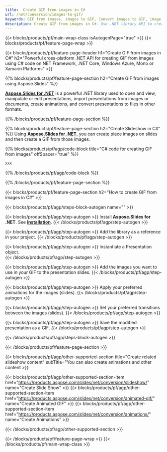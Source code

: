 ```yaml
---
title:  Create GIF from images in C#
url: /net/conversion/images-to-gif/
keywords: GIF from images, images to GIF, Convert images to GIF, image, picture, GIF, JPG, PNG, C# API, .NET Library
description: Create GIF from images in C#. Use .NET library API to create animated image from pictures
---
```


{{< blocks/products/pf/main-wrap-class isAutogenPage="true" >}}
{{< blocks/products/pf/feature-page-wrap >}}

{{< blocks/products/pf/feature-page-header h1="Create GIF from images in C#" h2="Powerful cross-platform .NET API for creating GIF from images using C# code on NET Framework, .NET Core, Windows Azure, Mono or Xamarin Platforms" >}}

{{% blocks/products/pf/feature-page-section h2="Create GIF from images using Aspose.Slides" %}}

[**Aspose.Slides for .NET**](https://products.aspose.com/slides/net/) is a powerful .NET library used to open and view, manipulate or edit presentations, import presentations from images or documents, create animations, and convert presentations to files in other formats.

{{% /blocks/products/pf/feature-page-section %}}




{{% blocks/products/pf/feature-page-section  h2="Create Slideshow in C#" %}}
Using [**Aspose.Slides for .NET**](https://products.aspose.com/slides/net/), you can create place images on slides and then create a GIF from those images. 

{{% blocks/products/pf/agp/code-block title="C# code for creating GIF from images" offSpacer="true" %}}
```cs
xxx
```
{{% /blocks/products/pf/agp/code-block %}}

{{% /blocks/products/pf/feature-page-section %}}




{{< blocks/products/pf/feature-page-section  h2="How to create GIF from images in C#" >}}


{{< blocks/products/pf/agp/steps-block-autogen name="" >}}


{{< blocks/products/pf/agp/step-autogen >}}
Install **Aspose.Slides for .NET**. See [**Installation**](https://docs.aspose.com/slides/net/installation/).
{{< /blocks/products/pf/agp/step-autogen >}}

{{< blocks/products/pf/agp/step-autogen >}}
Add the library as a reference in your project.
{{< /blocks/products/pf/agp/step-autogen >}}

{{< blocks/products/pf/agp/step-autogen >}}
Instantiate a Presentation object.  
{{< /blocks/products/pf/agp/step-autogen >}}

{{< blocks/products/pf/agp/step-autogen >}}
Add the images you want to use in your GIF to the presentation slides. 
{{< /blocks/products/pf/agp/step-autogen >}}

{{< blocks/products/pf/agp/step-autogen >}}
Apply your preferred animations for the images (slides).
{{< /blocks/products/pf/agp/step-autogen >}}

{{< blocks/products/pf/agp/step-autogen >}}
Set your preferred transitions between the images (slides).
{{< /blocks/products/pf/agp/step-autogen >}}

{{< blocks/products/pf/agp/step-autogen >}}
Save the modified presentation as a GIF. 
{{< /blocks/products/pf/agp/step-autogen >}}





{{< /blocks/products/pf/agp/steps-block-autogen >}}


{{< /blocks/products/pf/feature-page-section >}}





{{< blocks/products/pf/agp/other-supported-section title="Create related slideshow content" subTitle="You can also create animations and other content  >}}


{{< blocks/products/pf/agp/other-supported-section-item href="https://products.aspose.com/slides/net/conversion/slideshow/" name="Create Slide Show" >}}
{{< blocks/products/pf/agp/other-supported-section-item href="https://products.aspose.com/slides/net/conversion/animated-gif/" name="Create Animated GIF" >}}
{{< blocks/products/pf/agp/other-supported-section-item href="https://products.aspose.com/slides/net/conversion/animations/" name="Create Animations" >}}



{{< /blocks/products/pf/agp/other-supported-section >}}

{{< /blocks/products/pf/feature-page-wrap >}}
{{< /blocks/products/pf/main-wrap-class >}}